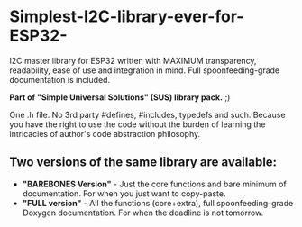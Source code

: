 # Simplest-I2C-library-ever-for-ESP32-
I2C master library for ESP32 written with MAXIMUM transparency, readability, ease of use and integration in mind. Full spoonfeeding-grade documentation is included. 

**Part of  "Simple Universal Solutions" (SUS) library pack.**   ;)

One .h file. No 3rd party #defines, #includes, typedefs and such. Because you have the right to use the code without the burden of learning the intricacies of author's code abstraction philosophy.

## Two versions of the same library are available:

 - **"BAREBONES Version"** - Just the core functions and bare minimum of documentation. For when you just want to copy-paste.
 - **"FULL version"** - All the functions (core+extra), full spoonfeeding-grade Doxygen documentation. For when the deadline is not tomorrow.
